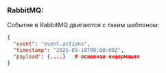 ### RabbitMQ:
Событие в RabbitMQ двигаются с таким шаблоном:

``` json
{
  "event": "event.actions",
  "timestamp": "2025-09-18T00:00:00Z",
  "payload": {....}   # основная информация 
}
```